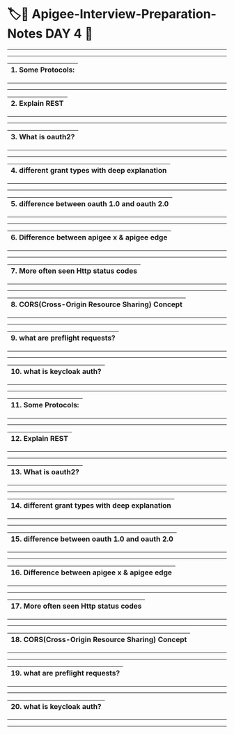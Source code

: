 # :label::bookmark: Apigee-Interview-Preparation-Notes DAY 4 :high_brightness:
---
---
|1. Some Protocols:|
|:------------|

---
---
|2. Explain REST|
|:------------|

---
---
|3. What is oauth2?|
|:------------|

---
---
|4. different grant types with deep explanation|
|:------------|

---
---
|5. difference between oauth 1.0 and oauth 2.0|
|:---------------------------
---
---
|6. Difference between apigee x & apigee edge|
|:-----------------|

---
---
|7. More often seen Http status codes|
|:-----------------|

---
---
|8. CORS(Cross-Origin Resource Sharing) Concept|
|:--------------------|

---
---
|9. what are  preflight requests?|
|:--------------------|

---
---
|10. what is keycloak auth?|
|:--------------------|

---
---
|11. Some Protocols:|
|:------------|

---
---
|12. Explain REST|
|:------------|

---
---
|13. What is oauth2?|
|:------------|

---
---
|14. different grant types with deep explanation|
|:------------|

---
---
|15. difference between oauth 1.0 and oauth 2.0|
|:---------------------------
---
---
|16. Difference between apigee x & apigee edge|
|:-----------------|

---
---
|17. More often seen Http status codes|
|:-----------------|

---
---
|18. CORS(Cross-Origin Resource Sharing) Concept|
|:--------------------|

---
---
|19. what are  preflight requests?|
|:--------------------|

---
---
|20. what is keycloak auth?|
|:--------------------|

---
---

